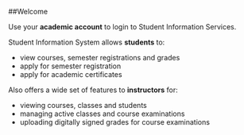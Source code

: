 ##Welcome

Use your **academic account** to login to Student Information Services.

Student Information System allows **students** to:
- view courses, semester registrations and grades
- apply for semester registration
- apply for academic certificates

Also offers a wide set of features to **instructors** for:
- viewing courses, classes and students
- managing active classes and course examinations
- uploading digitally signed grades for course examinations